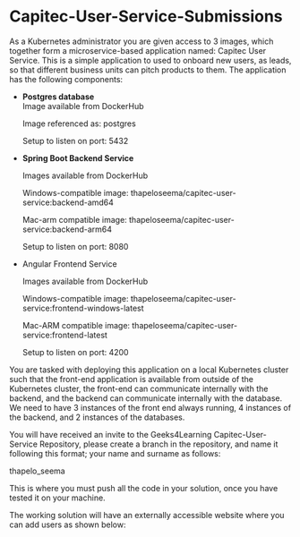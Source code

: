 # Capitec-User-Service-Submissions

As a Kubernetes administrator you are given access to 3 images, which together form a microservice-based application named: Capitec User Service. This is a simple application to used to onboard new users, as leads, so that different business units can pitch products to them. The application has the following components: 

- <b>Postgres database</b> <br />
   Image available from DockerHub 

   Image referenced as: postgres 

   Setup to listen on port: 5432 

- <b>Spring Boot Backend Service</b> <br/> 

  Images available from DockerHub 
  
  Windows-compatible image: thapeloseema/capitec-user-service:backend-amd64 
  
  Mac-arm compatible image: thapeloseema/capitec-user-service:backend-arm64 
  
  Setup to listen on port: 8080 

- Angular Frontend Service  

  Images available from DockerHub 
  
  Windows-compatible image: thapeloseema/capitec-user-service:frontend-windows-latest 
  
  Mac-ARM compatible image: thapeloseema/capitec-user-service:frontend-latest 
  
  Setup to listen on port: 4200 

 

You are tasked with deploying this application on a local Kubernetes cluster such that the front-end application is available from outside of the Kubernetes cluster, the front-end can communicate internally with the backend, and the backend can communicate internally with the database. We need to have 3 instances of the front end always running, 4 instances of the backend, and 2 instances of the databases. 

You will have received an invite to the Geeks4Learning Capitec-User-Service Repository, please create a branch in the repository, and name it following this format; your name and surname as follows: 

thapelo_seema 

This is where you must push all the code in your solution, once you have tested it on your machine. 

The working solution will have an externally accessible website where you can add users as shown below: 
